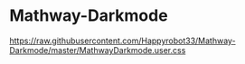 # Mathway-Darkmode
https://raw.githubusercontent.com/Happyrobot33/Mathway-Darkmode/master/MathwayDarkmode.user.css
